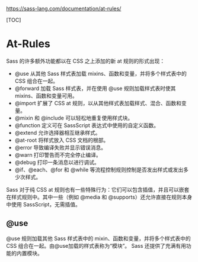 https://sass-lang.com/documentation/at-rules/

[TOC]

# At-Rules

Sass 的许多额外功能都以在 CSS 之上添加的新 at 规则的形式出现：

* @use 从其他 Sass 样式表加载 mixins、函数和变量，并将多个样式表中的 CSS 组合在一起。
* @forward 加载 Sass 样式表，并在使用 @use 规则加载样式表时使其 mixins、函数和变量可用。
* @import 扩展了 CSS at 规则，以从其他样式表加载样式、混合、函数和变量。
* @mixin 和 @include 可以轻松地重复使用样式块。
* @function 定义可在 SassScript 表达式中使用的自定义函数。
* @extend 允许选择器相互继承样式。
* @at-root 将样式放入 CSS 文档的根部。
* @error 导致编译失败并显示错误消息。
* @warn 打印警告而不完全停止编译。
* @debug 打印一条消息以进行调试。
* @if、@each、@for 和 @while 等流程控制规则控制是否发出样式或发出多少次样式。

Sass 对于纯 CSS at 规则也有一些特殊行为：它们可以包含插值，并且可以嵌套在样式规则中。其中一些（例如 @media 和 @supports）还允许直接在规则本身中使用 SassScript，无需插值。



## @use

@use 规则加载其他 Sass 样式表中的 mixin、函数和变量，并将多个样式表中的 CSS 组合在一起。由@use加载的样式表称为“模块”。 Sass 还提供了充满有用功能的内置模块。
